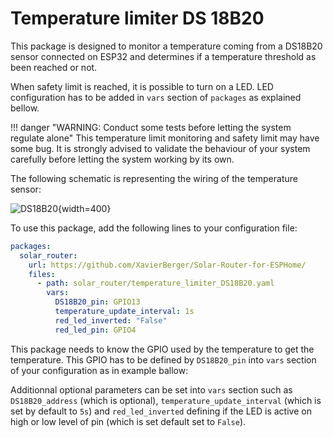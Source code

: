 # Temperature limiter DS 18B20

This package is designed to monitor a temperature coming from a DS18B20 sensor connected on ESP32 and determines if a temperature threshold as been reached or not.

When safety limit is reached, it is possible to turn on a LED. LED configuration has to be added in `vars` section of `packages` as explained bellow.

!!! danger "WARNING: Conduct some tests before letting the system regulate alone"
    This temperature limit monitoring and safety limit may have some bug. It is strongly advised to validate the behaviour of your system carefully before letting the system working by its own.

The following schematic is representing the wiring of the temperature sensor:

![DS18B20](images/DS18B20_wiring.png){width=400}

To use this package, add the following lines to your configuration file:

```yaml linenums="1"
packages:
  solar_router:
    url: https://github.com/XavierBerger/Solar-Router-for-ESPHome/
    files: 
      - path: solar_router/temperature_limiter_DS18B20.yaml
        vars:
          DS18B20_pin: GPIO13
          temperature_update_interval: 1s
          red_led_inverted: "False"
          red_led_pin: GPIO4
```

This package needs to know the GPIO used by the temperature to get the temperature. This GPIO has to be defined by `DS18B20_pin` into `vars` section of your configuration as in example ballow:

Additionnal optional parameters can be set into `vars` section such as `DS18B20_address` (which is optional), `temperature_update_interval` (which is set by default to `5s`) and `red_led_inverted` defining if the LED is active on high or low level of pin (which is set default set to `False`).
